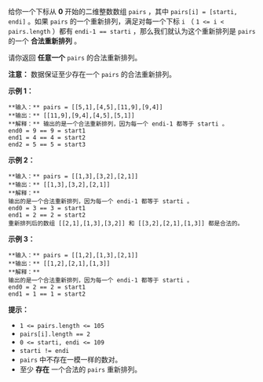 给你一个下标从 **0**  开始的二维整数数组 `pairs` ，其中 `pairs[i] = [starti, endi]` 。如果 `pairs`
的一个重新排列，满足对每一个下标 `i` （ `1 <= i < pairs.length` ）都有 `endi-1 == starti`
，那么我们就认为这个重新排列是 `pairs` 的一个 **合法重新排列** 。

请你返回 **任意一个**  `pairs` 的合法重新排列。

**注意：** 数据保证至少存在一个 `pairs` 的合法重新排列。



**示例 1：**

    
    
    **输入：** pairs = [[5,1],[4,5],[11,9],[9,4]]
    **输出：** [[11,9],[9,4],[4,5],[5,1]]
    **解释：** 输出的是一个合法重新排列，因为每一个 endi-1 都等于 starti 。
    end0 = 9 == 9 = start1 
    end1 = 4 == 4 = start2
    end2 = 5 == 5 = start3
    

**示例 2：**

    
    
    **输入：** pairs = [[1,3],[3,2],[2,1]]
    **输出：** [[1,3],[3,2],[2,1]]
    **解释：**
    输出的是一个合法重新排列，因为每一个 endi-1 都等于 starti 。
    end0 = 3 == 3 = start1
    end1 = 2 == 2 = start2
    重新排列后的数组 [[2,1],[1,3],[3,2]] 和 [[3,2],[2,1],[1,3]] 都是合法的。
    

**示例 3：**

    
    
    **输入：** pairs = [[1,2],[1,3],[2,1]]
    **输出：** [[1,2],[2,1],[1,3]]
    **解释：**
    输出的是一个合法重新排列，因为每一个 endi-1 都等于 starti 。
    end0 = 2 == 2 = start1
    end1 = 1 == 1 = start2
    



**提示：**

  * `1 <= pairs.length <= 105`
  * `pairs[i].length == 2`
  * `0 <= starti, endi <= 109`
  * `starti != endi`
  * `pairs` 中不存在一模一样的数对。
  * 至少 **存在** 一个合法的 `pairs` 重新排列。

